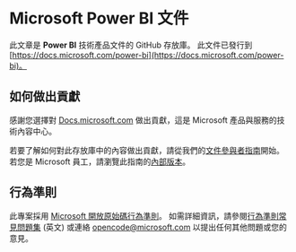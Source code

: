 # <a name="microsoft-power-bi-documentation"></a>Microsoft Power BI 文件

此文章是 **Power BI** 技術產品文件的 GitHub 存放庫。 此文件已發行到 [https://docs.microsoft.com/power-bi](https://docs.microsoft.com/power-bi)。

## <a name="how-to-contribute"></a>如何做出貢獻

感謝您選擇對 [Docs.microsoft.com](https://docs.microsoft.com/) 做出貢獻，這是 Microsoft 產品與服務的技術內容中心。

若要了解如何對此存放庫中的內容做出貢獻，請從我們的[文件參與者指南](https://docs.microsoft.com/contribute)開始。 若您是 Microsoft 員工，請瀏覽此指南的[內部版本](https://aka.ms/docsguidescontribute)。

## <a name="code-of-conduct"></a>行為準則

此專案採用 [Microsoft 開放原始碼行為準則](https://opensource.microsoft.com/codeofconduct/)。 如需詳細資訊，請參閱[行為準則常見問題集](https://opensource.microsoft.com/codeofconduct/faq/) \(英文\) 或連絡 [opencode@microsoft.com](mailto:opencode@microsoft.com) 以提出任何其他問題或您的意見。